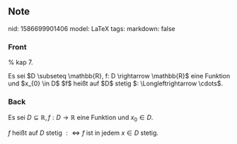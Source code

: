 ## Note
nid: 1586699901406
model: LaTeX
tags: 
markdown: false

### Front
% kap 7.
<div>
  Es sei $D \subseteq \mathbb{R}, f: D \rightarrow \mathbb{R}$ eine
  Funktion und $x_{0} \in D$ $f$ heißt auf $D$ stetig $:
  \Longleftrightarrow \cdots$.
</div>

### Back
Es sei $D \subseteq \mathbb{R}, f: D \rightarrow \mathbb{R}$ eine Funktion und $x_{0} \in D$.

$f$ heißt auf $D$ stetig $: \Longleftrightarrow f$ ist in jedem $x \in D$ stetig.

